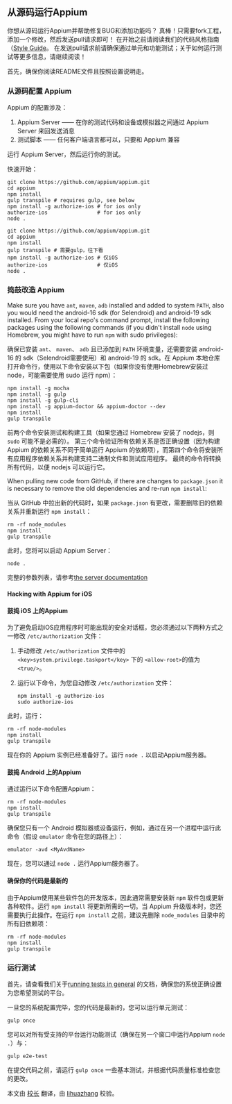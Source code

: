 ## 从源码运行Appium

你想从源码运行Appium并帮助修复BUG和添加功能吗？
真棒！只需要fork工程，添加一个修改，然后发送pull请求即可！
在开始之前请阅读我们的代码风格指南（[Style Guide](style-guide.md)。
在发送pull请求前请确保通过单元和功能测试；关于如何运行测试等更多信息，请继续阅读！

首先，确保你阅读README文件且按照设置说明走。

### 从源码配置 Appium

Appium 的配置涉及：

1. Appium Server —— 在你的测试代码和设备或模拟器之间通过 Appium Server 来回发送消息
2. 测试脚本 —— 任何客户端语言都可以，只要和 Appium 兼容

运行 Appium Server，然后运行你的测试。

快速开始：

```center
git clone https://github.com/appium/appium.git
cd appium
npm install
gulp transpile # requires gulp, see below
npm install -g authorize-ios # for ios only
authorize-ios                # for ios only
node .
```
```center
git clone https://github.com/appium/appium.git
cd appium
npm install
gulp transpile # 需要gulp，往下看
npm install -g authorize-ios # 仅iOS
authorize-ios                # 仅iOS
node .
```

### 捣鼓改造 Appium

Make sure you have `ant`, `maven`, `adb` installed and added to system `PATH`, also you
would need the android-16 sdk (for Selendroid) and android-19 sdk installed.
From your local repo's command prompt, install the following packages using the
following commands (if you didn't install `node` using Homebrew, you might have
to run `npm` with sudo privileges):


确保已安装 `ant`、 `maven`、 `adb` 且已添加到 `PATH` 环境变量，还需要安装 android-16 的 sdk（Selendroid需要使用）和 android-19 的 sdk。在 Appium 本地仓库打开命令行，使用以下命令安装以下包（如果你没有使用Homebrew安装过 node，可能需要使用 sudo 运行 npm）：

```center
npm install -g mocha
npm install -g gulp
npm install -g gulp-cli
npm install -g appium-doctor && appium-doctor --dev
npm install
gulp transpile
```

前两个命令安装测试和构建工具（如果您通过 Homebrew 安装了 nodejs，则 `sudo` 可能不是必需的）。 第三个命令验证所有依赖关系是否正确设置（因为构建 Appium 的依赖关系不同于简单运行 Appium 的依赖项），而第四个命令将安装所有应用程序依赖关系并构建支持二进制文件和测试应用程序。 最终的命令将转换所有代码，以便 nodejs 可以运行它。


When pulling new code from GitHub, if there are changes to `package.json` it
is necessary to remove the old dependencies and re-run `npm install`:

当从 GitHub 中拉出新的代码时，如果 `package.json` 有更改，需要删除旧的依赖关系并重新运行 `npm install`：

```center
rm -rf node_modules
npm install
gulp transpile
```

此时，您将可以启动 Appium Server：

```center
node .
```

完整的参数列表，请参考[the server documentation](/docs/cn/writing-running-appium/server-args.md)


#### Hacking with Appium for iOS

#### 鼓捣 iOS 上的Appium

为了避免启动iOS应用程序时可能出现的安全对话框，您必须通过以下两种方式之一修改 `/etc/authorization` 文件：

1. 手动修改 `/etc/authorization` 文件中的 `<key>system.privilege.taskport</key>` 下的 `<allow-root>`的值为 `<true/>`。 
2. 运行以下命令，为您自动修改 `/etc/authorization` 文件：

    ```center
    npm install -g authorize-ios
    sudo authorize-ios
	```


此时，运行：

```center
rm -rf node-modules
npm install
gulp transpile
```

现在你的 Appium 实例已经准备好了。运行 `node .` 以启动Appium服务器。

#### 鼓捣 Android 上的Appium

通过运行以下命令配置Appium：

```center
rm -rf node-modules
npm install
gulp transpile
```

确保您只有一个 Android 模拟器或设备运行，例如，通过在另一个进程中运行此命令（假设 `emulator` 命令在您的路径上）：

```center
emulator -avd <MyAvdName>
```

现在，您可以通过 `node .` 运行Appium服务器了。

#### 确保你的代码是最新的

由于Appium使用某些软件包的开发版本，因此通常需要安装新 `npm` 软件包或更新各种软件。运行 `npm install` 将更新所需的一切。当 Appium 升级版本时，您还需要执行此操作。在运行 `npm install` 之前，建议先删除 `node_modules` 目录中的所有旧依赖项：

```center
rm -rf node-modules
npm install
gulp transpile
```

### 运行测试

首先，请查看我们关于[running tests in
general](/docs/cn/writing-running-appium/running-tests.md) 的文档，确保您的系统正确设置为您希望测试的平台。

一旦您的系统配置完毕，您的代码是最新的，您可以运行单元测试：

```center
gulp once
```

您可以对所有受支持的平台运行功能测试（确保在另一个窗口中运行Appium `node .`）与：

```center
gulp e2e-test
```

在提交代码之前，请运行 `gulp once` 一些基本测试，并根据代码质量标准检查您的更改。

本文由 [校长](https://testerhome.com/xushizhao) 翻译，由 [lihuazhang](https://github.com/lihuazhang) 校验。

